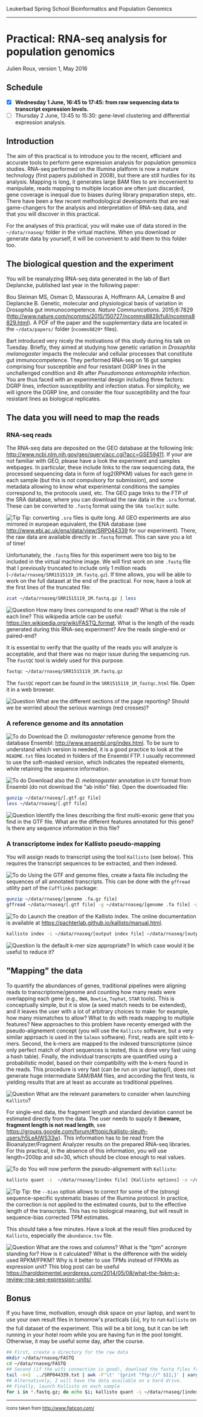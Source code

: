Leukerbad Spring School Bioinformatics and Population Genomics

---------------------------------------

# Practical: RNA-seq analysis for population genomics

Julien Roux, version 1, May 2016

## Schedule
- [x] **Wednesday 1 June, 16:45 to 17:45: from raw sequencing data to transcript expression levels.**
- [ ] Thursday 2 June, 13:45 to 15:30: gene-level clustering and differential expression analysis.

## Introduction

The aim of this practical is to introduce you to the recent, efficient and accurate tools to perform gene expression analysis for population genomics studies. RNA-seq performed on the Illumina platform is now a mature technology (first papers published in 2008), but there are still hurdles for its analysis. Mapping is long, it generates large BAM files to are incovenient to manipulate, reads mapping to multiple location are often just discarded, gene coverage is inequal due to biases during library preparation steps, etc. There have been a few recent methodological developments that are real game-changers for the analysis and interpretation of RNA-seq data, and that you will discover in this practical. 

For the analyses of this practical, you will make use of data stored in the `~/data/rnaseq/` folder in the virtual machine. When you download or generate data by yourself, it will be convenient to add them to this folder too.

## The biological question and the experiment

You will be reanalyzing RNA-seq data generated in the lab of Bart Deplancke, published last year in the following paper: 

Bou Sleiman MS, Osman D, Massouras A, Hoffmann AA, Lemaitre B and Deplancke B. Genetic, molecular and physiological basis of variation in Drosophila gut immunocompetence. *Nature Communications*. 2015;6:7829 (<http://www.nature.com/ncomms/2015/150727/ncomms8829/full/ncomms8829.html>). A PDF of the paper and the supplementary data are located in the `~/data/papers/` folder (`ncomms8829*` files). 

Bart introduced very nicely the motivations of this study during his talk on Tuesday. Briefly, they aimed at studying how genetic variation in *Drosophila melanogaster* impacts the molecular and cellular processes that constitute gut immunocompetence. They performed RNA-seq on 16 gut samples comprising four susceptible and four resistant DGRP lines in the unchallenged condition and 4h after *Pseudomonas entomophila* infection. You are thus faced with an experimental design including three factors: DGRP lines, infection susceptibility and infection status. For simplicity, we will ignore the DGRP line, and consider the four susceptibility and the four resistant lines as biological replicates.

## The data you will need to map the reads

### RNA-seq reads
The RNA-seq data are deposited on the GEO database at the following link: <http://www.ncbi.nlm.nih.gov/geo/query/acc.cgi?acc=GSE59411>. If your are not familiar with GEO, please have a look the experiment and samples webpages. In particular, these include links to the raw sequencing data, the processed sequencing data in form of log2(RPKM) values for each gene in each sample (but this is not compulsory for submission), and some metadata allowing to know what experimental conditions the samples correspond to, the protocols used, etc. The GEO page links to the FTP of the SRA database, where you can download the raw data in the `.sra` format. These can be converted to `.fastq` format using the `SRA toolkit` suite.

![Tip](elemental-tip.png)
Tip: converting `.sra` files is quite long. All GEO experiments are also mirrored in european equivalent, the ENA database (see <http://www.ebi.ac.uk/ena/data/view/SRP044339> for our experiment). There, the raw data are available directly in `.fastq` format. This can save you a lot of time!

Unfortunately, the `.fastq` files for this experiment were too big to be included in the virtual machine image. We will first work on one `.fastq` file that I previously truncated to include only 1 million reads (`~/data/rnaseq/SRR1515119_1M.fastq.gz`). If time allows, you will be able to work on the full dataset at the end of the practical. For now, have a look at the first lines of the truncated file:
```sh
zcat ~/data/rnaseq/SRR1515119_1M.fastq.gz | less
```
![Question](round-help-button.png)
How many lines correspond to one read? What is the role of each line? This wikipedia article can be useful: <https://en.wikipedia.org/wiki/FASTQ_format>. What is the length of the reads generated during this RNA-seq experiment? Are the reads single-end or paired-end?

It is essential to verify that the quality of the reads you will analyze is acceptable, and that there was no major issue during the sequencing run. The `FastQC` tool is widely used for this purpose. 
```sh
fastqc ~/data/rnaseq/SRR1515119_1M.fastq.gz
```
The `fastQC` report can be found in the `SRR1515119_1M_fastqc.html` file. Open it in a web browser. 

![Question](round-help-button.png)
What are the different sections of the page reporting? Should we be worried about the serious warnings (red crosses)?

### A reference genome and its annotation
![To do](wrench-and-hammer.png)
Download the *D. melanogaster* reference genome from the database Ensembl: <http://www.ensembl.org/index.html>. To be sure to understand which version is needed, it is a good practice to look at the `README.txt` files located in folders of the Ensembl FTP. I usually recommned to use the soft-masked version, which indicates the repeated elements, while retaining the sequence information.

![To do](wrench-and-hammer.png)
Download also the *D. melanogaster* annotation in `GTF` format from Ensembl (do not download the "ab initio" file). Open the downloaded file: 
```sh
gunzip ~/data/rnaseq/[.gtf.gz file]
less ~/data/rnaseq/[.gtf file]
```
![Question](round-help-button.png)
Identify the lines describing the first multi-exonic gene that you find in the GTF file. What are the different features annotated for this gene? Is there any sequence information in this file?

### A transcriptome index for Kallisto pseudo-mapping
You will assign reads to transcript using the tool `Kallisto` (see below). This requires the transcript sequences to be extracted, and then indexed.

![To do](wrench-and-hammer.png)
Using the GTF and genome files, create a fasta file including the sequences of all annotated transcripts. This can be done with the `gffread` utility part of the `Cufflinks` package:
```sh
gunzip ~/data/rnaseq/[genome .fa.gz file]
gffread ~/data/rnaseq/[.gtf file] -g ~/data/rnaseq/[genome .fa file] -w ~/data/rnaseq/[output transcripts .fa file]
```

![To do](wrench-and-hammer.png)
Launch the creation of the Kallisto index. The online documentation is available at <https://pachterlab.github.io/kallisto/manual.html>. 
```sh
kallisto index -i ~/data/rnaseq/[output index file] ~/data/rnaseq/[output transcripts .fa file]
```
![Question](round-help-button.png)
Is the default k-mer size appropriate? In which case would it be useful to reduce it?

## "Mapping" the data
To quantify the abundances of genes, traditional pipelines were aligning reads to transcriptome/genome and counting how many reads were overlapping each gene (e.g., `BWA`, `Bowtie`, `Tophat`, `STAR` tools). This is conceptually simple, but it is slow (a seed match needs to be extended), and it leaves the user with a lot of arbitrary choices to make: for example, how many mismatches to allow? What to do with reads mapping to multiple features? New approaches to this problem have recenty emerged with the pseudo-alignement concept (you will use the `Kallisto` software, but a very similar approach is used in the `Salmon` software). First, reads are split into k-mers. Second, the k-mers are mapped to the indexed transcriptome (since only perfect match of short sequences is tested, this is done very fast using a hash table). Finally, the individual transcripts are quantified using a probabilistic model, based on their compatibility with the k-mers found in the reads. This procedure is very fast (can be run on your laptop!), does not generate huge intermediate SAM/BAM files, and according the first tests, is yielding results that are at least as accurate as traditional pipelines.

![Question](round-help-button.png)
What are the relevant parameters to consider when launching `Kallisto`?

For single-end data, the fragment length and standard deviation cannot be estimated directly from the data. The user needs to supply it (**beware, fragment length is not read length**, see https://groups.google.com/forum/#!topic/kallisto-sleuth-users/h5LeAlWS33w). This information has to be read from the Bioanalyzer/Fragment Analyzer results on the prepared RNA-seq libraries. For this practical, in the absence of this information, you will use length=200bp and sd=30, which should be close enough to real values.

![To do](wrench-and-hammer.png)
You will now perform the pseudo-alignement with `Kallisto`:
```sh
kallisto quant -i  ~/data/rnaseq/[index file] [Kallisto options] -o ~/data/rnaseq/[output directory for Kallisto results] ~/data/rnaseq/SRR1515119_1M.fastq.gz
```
![Tip](elemental-tip.png)
Tip: the `--bias` option allows to correct for some of the (strong) sequence-specific systematic biases of the Illumina protocol. In practice, the correction is not applied to the estimated counts, but to the effective length of the transcripts. This has no biological meaning, but will result in sequence-bias corrected TPM estimates.

This should take a few minutes. Have a look at the result files produced by `Kallisto`, especially the `abundance.tsv` file.

![Question](round-help-button.png)
What are the rows and columns? What is the "tpm" acronym standing for? How is it calculated? What is the difference with the widely used RPKM/FPKM? Why is it better to use TPMs instead of FPKMs as expression unit? This blog post can be useful <https://haroldpimentel.wordpress.com/2014/05/08/what-the-fpkm-a-review-rna-seq-expression-units/>.

## Bonus
If you have time, motivation, enough disk space on your laptop, and want to use your own result files in tomorrow's practicals (:thumbsup:), try to run `Kallisto` on the full dataset of the experiment. This will be a bit long, but it can be left running in your hotel room while you are having fun in the pool tonight. Otherwise, it may be useful some day, after the course.
```sh
## First, create a directory for the raw data
mkdir ~/data/rnaseq/FASTQ
cd ~/data/rnaseq/FASTQ
## Second (if the wifi connection is good), download the fastq files from ENA. The links to the files are listed as a column in the SRP044339.txt file. 
tail -n+2  ../SRP044339.txt | awk -F'\t' '{print "ftp://" $11;}' | xargs -l1 wget
## Alternatively, I will have the data available on a hard drive.
## Finally, launch Kallisto on each sample
for i in *.fastq.gz; do echo $i; kallisto quant -i ~/data/rnaseq/[index file] [Kallisto options] -o ../kallisto_results/${i%%.*} $i; done
```

---------------------------------------

<sub>Icons taken from http://www.flaticon.com/</sub>

<!--
## TO DO: how to implement code folding/hiding?
          easiest is probably to have 2 versions, one with code, one without
          or change file names to generic file names

* TO DO: prepare short presentation of: 
  * kallisto. Fast + accurate: game changer
  * DTU/DE/DTE. DE confounded by DTU
  * limma-voom on TPM, etc

![Question](round-help-button.png)
![Tip](elemental-tip.png)
![To do](wrench-and-hammer.png)

http://www.emoji-cheat-sheet.com/
-->
